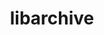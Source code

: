 ---
title: "libarchive"
layout: cache
categories: [package, develop-2023-12-24]
meta: {"versions": ["3.7.1"], "compilers": ["cce@=15.0.1", "gcc@=10.3.0", "gcc@=11.1.0", "gcc@=11.4.0", "gcc@=7.3.1", "gcc@=7.5.0", "gcc@=9.4.0", "oneapi@=2023.2.0"], "oss": ["amzn2", "rhel8", "sle_hpc15", "ubuntu18.04", "ubuntu20.04"], "platforms": ["linux"], "targets": ["aarch64", "neoverse_n1", "neoverse_v1", "ppc64le", "x86_64_v3", "x86_64_v4", "zen4"], "stacks": ["aws-isc", "aws-isc-aarch64", "data-vis-sdk", "e4s", "e4s-cray-rhel", "e4s-cray-sles", "e4s-neoverse_v1", "e4s-oneapi", "e4s-power", "e4s-rocm-external", "radiuss", "root"], "num_specs": 13, "num_specs_by_stack": {"root": 13, "aws-isc-aarch64": 2, "aws-isc": 1, "e4s-cray-rhel": 2, "e4s-cray-sles": 2, "radiuss": 1, "e4s-neoverse_v1": 1, "e4s-power": 1, "data-vis-sdk": 1, "e4s": 1, "e4s-rocm-external": 1, "e4s-oneapi": 1}}
spec_details: [{"hash": "ruh7b2hdi6spbqoxmfa5kxprcx5yp7of", "compiler": "gcc@=7.3.1", "versions": ["3.7.1"], "os": "amzn2", "platform": "linux", "target": "aarch64", "variants": ["build_system=autotools", "compression=bz2lib,lz4,lzma,lzo2,zlib,zstd", "crypto=openssl", "+iconv", "libs=shared,static", "programs=none", "xar=libxml2"], "stacks": ["root", "aws-isc-aarch64"], "size": "-", "tarball": "https://binaries.spack.io/releases/develop-2023-12-24/build_cache/linux-amzn2-aarch64/gcc-7.3.1/libarchive-3.7.1/linux-amzn2-aarch64-gcc-7.3.1-libarchive-3.7.1-ruh7b2hdi6spbqoxmfa5kxprcx5yp7of.spack"}, {"hash": "donn7llxa4av4hqmneiteyypkoliqrlo", "compiler": "gcc@=7.3.1", "versions": ["3.7.1"], "os": "amzn2", "platform": "linux", "target": "neoverse_n1", "variants": ["build_system=autotools", "compression=bz2lib,lz4,lzma,lzo2,zlib,zstd", "crypto=openssl", "+iconv", "libs=shared,static", "programs=none", "xar=libxml2"], "stacks": ["root", "aws-isc-aarch64"], "size": "-", "tarball": "https://binaries.spack.io/releases/develop-2023-12-24/build_cache/linux-amzn2-neoverse_n1/gcc-7.3.1/libarchive-3.7.1/linux-amzn2-neoverse_n1-gcc-7.3.1-libarchive-3.7.1-donn7llxa4av4hqmneiteyypkoliqrlo.spack"}, {"hash": "wxvhkjhrmllfqbti3lzucthhenxhay6g", "compiler": "gcc@=7.3.1", "versions": ["3.7.1"], "os": "amzn2", "platform": "linux", "target": "x86_64_v3", "variants": ["build_system=autotools", "compression=bz2lib,lz4,lzma,lzo2,zlib,zstd", "crypto=openssl", "+iconv", "libs=shared,static", "programs=none", "xar=libxml2"], "stacks": ["aws-isc", "root"], "size": "-", "tarball": "https://binaries.spack.io/releases/develop-2023-12-24/build_cache/linux-amzn2-x86_64_v3/gcc-7.3.1/libarchive-3.7.1/linux-amzn2-x86_64_v3-gcc-7.3.1-libarchive-3.7.1-wxvhkjhrmllfqbti3lzucthhenxhay6g.spack"}, {"hash": "2ty7nisw2l2iwtqejdcyi27jxi4rbkm2", "compiler": "cce@=15.0.1", "versions": ["3.7.1"], "os": "rhel8", "platform": "linux", "target": "zen4", "variants": ["build_system=autotools", "compression=bz2lib,lz4,lzma,lzo2,zlib,zstd", "crypto=openssl", "+iconv", "libs=shared,static", "programs=none", "xar=libxml2"], "stacks": ["root", "e4s-cray-rhel"], "size": "-", "tarball": "https://binaries.spack.io/releases/develop-2023-12-24/build_cache/linux-rhel8-zen4/cce-15.0.1/libarchive-3.7.1/linux-rhel8-zen4-cce-15.0.1-libarchive-3.7.1-2ty7nisw2l2iwtqejdcyi27jxi4rbkm2.spack"}, {"hash": "kmlty2umkqphfx6pju3ria2bmypdvcmg", "compiler": "cce@=15.0.1", "versions": ["3.7.1"], "os": "rhel8", "platform": "linux", "target": "zen4", "variants": ["build_system=autotools", "compression=bz2lib,lz4,lzma,lzo2,zlib,zstd", "crypto=openssl", "+iconv", "libs=shared,static", "programs=none", "xar=libxml2"], "stacks": ["root", "e4s-cray-rhel"], "size": "-", "tarball": "https://binaries.spack.io/releases/develop-2023-12-24/build_cache/linux-rhel8-zen4/cce-15.0.1/libarchive-3.7.1/linux-rhel8-zen4-cce-15.0.1-libarchive-3.7.1-kmlty2umkqphfx6pju3ria2bmypdvcmg.spack"}, {"hash": "zyb7icipbqp375mk63apgtyylfjigp3m", "compiler": "gcc@=10.3.0", "versions": ["3.7.1"], "os": "sle_hpc15", "platform": "linux", "target": "x86_64_v4", "variants": ["build_system=autotools", "compression=bz2lib,lz4,lzma,lzo2,zlib,zstd", "crypto=openssl", "+iconv", "libs=shared,static", "programs=none", "xar=libxml2"], "stacks": ["root", "e4s-cray-sles"], "size": "-", "tarball": "https://binaries.spack.io/releases/develop-2023-12-24/build_cache/linux-sle_hpc15-x86_64_v4/gcc-10.3.0/libarchive-3.7.1/linux-sle_hpc15-x86_64_v4-gcc-10.3.0-libarchive-3.7.1-zyb7icipbqp375mk63apgtyylfjigp3m.spack"}, {"hash": "bvveh66g7izx5appvik6tyy32i42vpbu", "compiler": "gcc@=10.3.0", "versions": ["3.7.1"], "os": "sle_hpc15", "platform": "linux", "target": "x86_64_v4", "variants": ["build_system=autotools", "compression=bz2lib,lz4,lzma,lzo2,zlib,zstd", "crypto=openssl", "+iconv", "libs=shared,static", "programs=none", "xar=libxml2"], "stacks": ["root", "e4s-cray-sles"], "size": "-", "tarball": "https://binaries.spack.io/releases/develop-2023-12-24/build_cache/linux-sle_hpc15-x86_64_v4/gcc-10.3.0/libarchive-3.7.1/linux-sle_hpc15-x86_64_v4-gcc-10.3.0-libarchive-3.7.1-bvveh66g7izx5appvik6tyy32i42vpbu.spack"}, {"hash": "jm4muxlawhbgo4qeexxqp7j57w6rwylm", "compiler": "gcc@=7.5.0", "versions": ["3.7.1"], "os": "ubuntu18.04", "platform": "linux", "target": "x86_64_v3", "variants": ["build_system=autotools", "compression=bz2lib,lz4,lzma,lzo2,zlib,zstd", "crypto=openssl", "+iconv", "libs=shared,static", "programs=none", "xar=libxml2"], "stacks": ["root", "radiuss"], "size": "-", "tarball": "https://binaries.spack.io/releases/develop-2023-12-24/build_cache/linux-ubuntu18.04-x86_64_v3/gcc-7.5.0/libarchive-3.7.1/linux-ubuntu18.04-x86_64_v3-gcc-7.5.0-libarchive-3.7.1-jm4muxlawhbgo4qeexxqp7j57w6rwylm.spack"}, {"hash": "jtlhusbrwd3p6wqujfcpqfose4s5c4uw", "compiler": "gcc@=11.4.0", "versions": ["3.7.1"], "os": "ubuntu20.04", "platform": "linux", "target": "neoverse_v1", "variants": ["build_system=autotools", "compression=bz2lib,lz4,lzma,lzo2,zlib,zstd", "crypto=openssl", "+iconv", "libs=shared,static", "programs=none", "xar=libxml2"], "stacks": ["root", "e4s-neoverse_v1"], "size": "-", "tarball": "https://binaries.spack.io/releases/develop-2023-12-24/build_cache/linux-ubuntu20.04-neoverse_v1/gcc-11.4.0/libarchive-3.7.1/linux-ubuntu20.04-neoverse_v1-gcc-11.4.0-libarchive-3.7.1-jtlhusbrwd3p6wqujfcpqfose4s5c4uw.spack"}, {"hash": "gnyw22nt7fkygdsg7mdadxqtvzvvkmyo", "compiler": "gcc@=9.4.0", "versions": ["3.7.1"], "os": "ubuntu20.04", "platform": "linux", "target": "ppc64le", "variants": ["build_system=autotools", "compression=bz2lib,lz4,lzma,lzo2,zlib,zstd", "crypto=openssl", "+iconv", "libs=shared,static", "programs=none", "xar=libxml2"], "stacks": ["root", "e4s-power"], "size": "-", "tarball": "https://binaries.spack.io/releases/develop-2023-12-24/build_cache/linux-ubuntu20.04-ppc64le/gcc-9.4.0/libarchive-3.7.1/linux-ubuntu20.04-ppc64le-gcc-9.4.0-libarchive-3.7.1-gnyw22nt7fkygdsg7mdadxqtvzvvkmyo.spack"}, {"hash": "5yok4wkeum3ufafezdat6elfo7bkhoso", "compiler": "gcc@=11.1.0", "versions": ["3.7.1"], "os": "ubuntu20.04", "platform": "linux", "target": "x86_64_v3", "variants": ["build_system=autotools", "compression=bz2lib,lz4,lzma,lzo2,zlib,zstd", "crypto=openssl", "+iconv", "libs=shared,static", "programs=none", "xar=expat"], "stacks": ["root", "data-vis-sdk"], "size": "-", "tarball": "https://binaries.spack.io/releases/develop-2023-12-24/build_cache/linux-ubuntu20.04-x86_64_v3/gcc-11.1.0/libarchive-3.7.1/linux-ubuntu20.04-x86_64_v3-gcc-11.1.0-libarchive-3.7.1-5yok4wkeum3ufafezdat6elfo7bkhoso.spack"}, {"hash": "jxrmo4iw5aoetg3qubmf4jbbpwxv7kzr", "compiler": "gcc@=11.4.0", "versions": ["3.7.1"], "os": "ubuntu20.04", "platform": "linux", "target": "x86_64_v3", "variants": ["build_system=autotools", "compression=bz2lib,lz4,lzma,lzo2,zlib,zstd", "crypto=openssl", "+iconv", "libs=shared,static", "programs=none", "xar=libxml2"], "stacks": ["e4s", "root", "e4s-rocm-external"], "size": "-", "tarball": "https://binaries.spack.io/releases/develop-2023-12-24/build_cache/linux-ubuntu20.04-x86_64_v3/gcc-11.4.0/libarchive-3.7.1/linux-ubuntu20.04-x86_64_v3-gcc-11.4.0-libarchive-3.7.1-jxrmo4iw5aoetg3qubmf4jbbpwxv7kzr.spack"}, {"hash": "h5vp3prwjpefwvzlv2sxkv4wwlmlqyeu", "compiler": "oneapi@=2023.2.0", "versions": ["3.7.1"], "os": "ubuntu20.04", "platform": "linux", "target": "x86_64_v3", "variants": ["build_system=autotools", "compression=bz2lib,lz4,lzma,lzo2,zlib,zstd", "crypto=openssl", "+iconv", "libs=shared,static", "programs=none", "xar=libxml2"], "stacks": ["root", "e4s-oneapi"], "size": "-", "tarball": "https://binaries.spack.io/releases/develop-2023-12-24/build_cache/linux-ubuntu20.04-x86_64_v3/oneapi-2023.2.0/libarchive-3.7.1/linux-ubuntu20.04-x86_64_v3-oneapi-2023.2.0-libarchive-3.7.1-h5vp3prwjpefwvzlv2sxkv4wwlmlqyeu.spack"}]
---